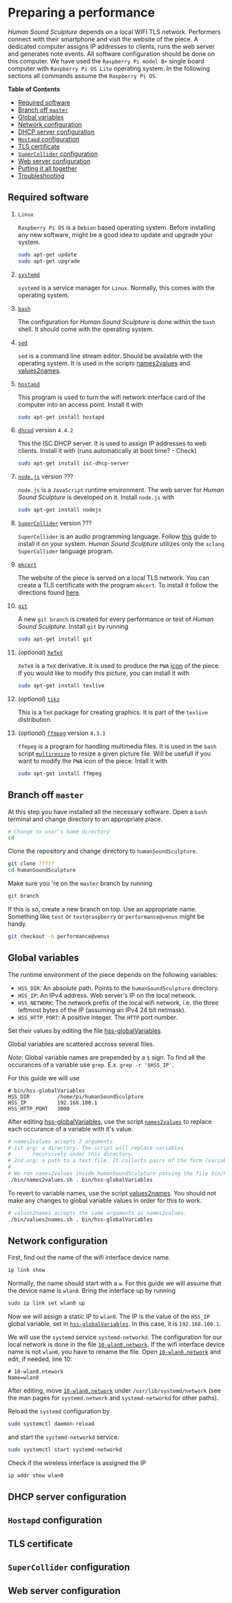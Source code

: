 # Preparing a performance
*Human Sound Sculpture* depends on a local WIFI TLS network. Performers
connect with their smartphone and visit the website of the piece. A
dedicated computer assigns IP addresses to clients, runs the web server and
generates note events. All software configuration should be
done on this computer. We have used the `Raspberry Pi model B+` single board
computer with `Raspberry Pi OS Lite` operating system. In the following sections
all commands assume the `Raspberry Pi OS`.

**Table of Contents**

- [Required software](#required-software)
- [Branch off `master`](#branch-off-master)
- [Global variables](#global-variables)
- [Network configuration](#network-configuration)
- [DHCP server configuration](#dhcp-server-configuration)
- [`Hostapd` configuration](#hostapd-configuration)
- [TLS certificate](#tls-certificate)
- [`SuperCollider` configuration](#supercollider-configuration)
- [Web server configuration](#web-server-configuration)
- [Putting it all together](#putting-it-all-together)
- [Troubleshooting](#troubleshooting)

## Required software
1. `Linux`

   `Raspberry Pi OS` is a `Debian` based operating system. Before installing any
   new software, might be a good idea to update and upgrade your system.

   ```bash
   sudo apt-get update
   sudo apt-get upgrade
   ```
2. [`systemd`](https://systemd.io/)

	`systemd` is a service manager for `Linux`. Normally, this comes with
	the operating system.
3. [`bash`](https://www.gnu.org/software/bash/)

	The configuration for *Human Sound Sculpture* is done within the `bash` shell.
	It should come with the operating system.
4. [`sed`](https://www.gnu.org/software/sed/)

	`sed` is a command line stream editor. Should be available with the operating
	system. It is used in the scripts [names2values](bin/names2values.sh) and
	[values2names](bin/values2names.sh).
5. [`hostapd`](https://w1.fi/hostapd/)

	This program is used to turn the wifi network interface card of the computer into
	an access point. Install it with

	```bash
	sudo apt-get install hostapd
	```
6. [`dhcpd`](https://www.isc.org/dhcp/) version `4.4.2`

	This the ISC DHCP server. It is used to assign IP addresses to web clients. Install it with
	(runs automatically at boot time? - Check)

	```bash
	sudo apt-get install isc-dhcp-server
	```
7. [`node.js`](https://nodejs.org/) version ???

	`node.js` is a `JavaScript` runtime environment. The web server for *Human Sound Sculpture* is
	developed on it. Install `node.js` with

	```bash
	sudo apt-get install nodejs
	```
8. [`SuperCollider`](https://supercollider.github.io/) version ???

	`SuperCollider` is an audio programming language. Follow
	[this](https://github.com/supercollider/supercollider/blob/develop/README_RASPBERRY_PI.md)
	guide to install it on your system. *Human Sound Sculpture* utilizes only the `sclang`
	`SuperCollider` language program.
9. [`mkcert`](https://github.com/FiloSottile/mkcert)

	The website of the piece is served on a local TLS network. You can create a TLS certificate
	with the program `mkcert`. To install it follow the directions found [here](https://github.com/FiloSottile/mkcert#installation).

10. [`git`](https://git-scm.com/)

	A new `git branch` is created for every performance or test of *Human Sound Sculpture*. Install `git` by running

	```bash
	sudo apt-get install git
	```
11. (*optional*) [`XeTeX`](https://tug.org/xetex/)

	`XeTeX` is a `TeX` derivative. It is used to produce the `PWA` [icon](public/icons/hssIcon_192x192.png)
	of the piece. If you would like to modify this picture, you can install it with

	```bash
	sudo apt-get install texlive
	```
12. (*optional*) [`tikz`](https://github.com/pgf-tikz/pgf)

	This is a `TeX` package for creating graphics. It is part of the `texlive` distribution.
13. (*optional*) [`ffmpeg`](https://ffmpeg.org/) version `4.3.1`

	`ffmpeg` is a program for handling multimedia files. It is used in the `bash` script
	[`multiresize`](bin/multiresize.sh) to resize a given picture file. Will be usefull if
	you want to modify the `PWA` icon of the piece. Intall it with

	```bash
	sudo apt-get install ffmpeg
	```

## Branch off `master`
At this step you have installed all the necessary software. Open a `bash` terminal and change
directory to an appropriate place.

```bash
# Change to user's home directory
cd
```

Clone the repository and change directory to
`humanSoundSculpture`.

```bash
git clone ?????
cd humanSoundSculpture
```

Make sure you 're on the `master` branch by running

```bash
git branch
```
If this is so, create a new branch on top. Use an appropriate name.
Something like `test` or `test@raspberry` or `performance@venus` might be handy.

```bash
git checkout -b performance@venus
```

## Global variables
The runtime environment of the piece depends on the following variables:
- `HSS_DIR`: An absolute path. Points to the `humanSoundSculpture` directory.
- `HSS_IP`: An IPv4 address. Web server's IP on the local network.
- `HSS_NETWORK`: The network prefix of the local wifi network, i.e. the three
		leftmost bytes of the IP (assuming an IPv4 24 bit netmask).
- `HSS_HTTP_PORT`: A positive integer. The `HTTP` port number.

Set their values by editing the file [hss-globalVariables](bin/hss-globalVariables).

Global variables are scattered accross several files.

*Note*: Global variable names are prepended by a `$` sign. To find all the occurances of a
variable use `grep`. E.x. `grep -r '$HSS_IP'`.

For this guide we will use
```
# bin/hss-globalVariables
HSS_DIR			/home/pi/humanSoundSculpture
HSS_IP			192.168.100.1
HSS_HTTP_PORT	3000
```

After editing
[hss-globalVariables](bin/hss-globalVariables), use the script [`names2values`](bin/names2values.sh)
to replace each occurance of a variable with it's value.

```bash
# names2values accepts 2 arguments.
# 1st arg: a directory. The script will replace variables
#		recursively under this directory.
# 2nd arg: a path to a text file. It collects pairs of the form (variable name) - value.
#
# We run names2values inside humanSoundSculpture passing the file bin/hss-globalVariables
./bin/names2values.sh . bin/hss-globalVariables
```
To revert to variable names, use the script [values2names](bin/values2names). You should not
make any changes to global variable values in order for this to work.

```bash
# values2names accepts the same arguments as names2values.
./bin/values2names.sh . bin/hss-globalVariables
```

## Network configuration
First, find out the name of the wifi interface device name.

```bash
ip link show
```

Normally, the name should start with a `w`. For this guide we will assume
that the device name is `wlan0`. Bring the interface up by running

```bash
sudo ip link set wlan0 up
```

Now we will assign a static IP to `wlan0`. The IP is the value of the `HSS_IP`
global variable, set in [`hss-globalVariables`](bin/hss-globalVariables). In this case,
it is `192.168.100.1`.

We will use the `systemd` service `systemd-networkd`. The configuration for our local
network is done in the file [`10-wlan0.network`](systemd/10-wlan0.network). If the wifi
interface device name is not `wlan0`, you have to rename the file. Open
[`10-wlan0.network`](systemd/10-wlan0.network) and edit, if needed, line 10:
```
# 10-wlan0.ntework
Name=wlan0
```

After editing, move [`10-wlan0.network`](systemd/10-wlan0.network) under
`/usr/lib/systemd/network` (see the man pages for `systemd.network` and `systemd-networkd`
for other paths).

Reload the `systemd` configuration by
```bash
sudo systemctl daemon-reload
```
and start the `systemd-networkd` service.
```bash
sudo systemctl start systemd-networkd
```

Check if the wireless interface is assigned the IP
```bash
ip addr show wlan0
```

## DHCP server configuration

## `Hostapd` configuration

## TLS certificate

## `SuperCollider` configuration

## Web server configuration
